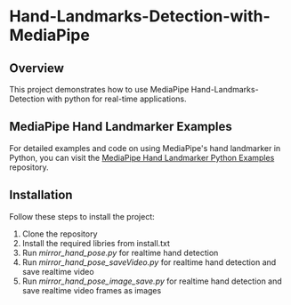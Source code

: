 # Hand-Landmarks-Detection-with-MediaPipe

## Overview

This project demonstrates how to use MediaPipe Hand-Landmarks-Detection with python for real-time applications.

## MediaPipe Hand Landmarker Examples

For detailed examples and code on using MediaPipe's hand landmarker in Python, you can visit the [MediaPipe Hand Landmarker Python Examples](https://github.com/google-ai-edge/mediapipe-samples/tree/main/examples/hand_landmarker/python) repository.

## Installation

Follow these steps to install the project:

1. Clone the repository
2. Install the required libries from install.txt
3. Run _mirror_hand_pose.py_ for realtime hand detection
4. Run _mirror_hand_pose_saveVideo.py_ for realtime hand detection and save realtime video
5. Run _mirror_hand_pose_image_save.py_ for realtime hand detection and save realtime video frames as images


